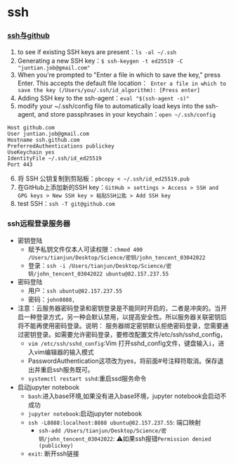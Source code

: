 # ssh
### [ssh与github](https://docs.github.com/cn/authentication/connecting-to-github-with-ssh/generating-a-new-ssh-key-and-adding-it-to-the-ssh-agent)
1. to see if existing SSH keys are present：`ls -al ~/.ssh`
2. Generating a new SSH key：`$ ssh-keygen -t ed25519 -C "juntian.job@gmail.com"`
3. When you're prompted to "Enter a file in which to save the key," press Enter. This accepts the default file location：` Enter a file in which to save the key (/Users/you/.ssh/id_algorithm): [Press enter]`
4. Adding SSH key to the ssh-agent：`eval "$(ssh-agent -s)"`
5. modify your ~/.ssh/config file to automatically load keys into the ssh-agent, and store passphrases in your keychain：`open ~/.ssh/config`
```
Host github.com
User juntian.job@gmail.com
Hostname ssh.github.com
PreferredAuthentications publickey
UseKeychain yes
IdentityFile ~/.ssh/id_ed25519
Port 443
```
6. 将 SSH 公钥复制到剪贴板：`pbcopy < ~/.ssh/id_ed25519.pub`
7. 在GitHub上添加新的SSH key：`GitHub > settings > Access > SSH and GPG keys > New SSH key > 粘贴SSH公匙 > Add SSH key`
8. test SSH：`ssh -T git@github.com`


### ssh远程登录服务器
- 密钥登陆
	- 赋予私钥文件仅本人可读权限：`chmod 400 /Users/tianjun/Desktop/Science/密钥/john_tencent_03042022`
	- 登录：`ssh -i /Users/tianjun/Desktop/Science/密钥/john_tencent_03042022 ubuntu@82.157.237.55`
- 密码登陆
	- 用户：`ssh ubuntu@82.157.237.55`
	- 密码：`john0808,`
- 注意：云服务器密码登录和密钥登录是不能同时开启的，二者是冲突的。当开启一种登录方式，另一种会默认禁用，以提高安全性。所以服务器关联密钥后将不能再使用密码登录。说明： 服务器绑定密钥默认拒绝密码登录，您需要通过密钥登录。如需要允许密码登录，要修改配置文件/etc/ssh/sshd_config，
	- `vim /etc/ssh/sshd_config`:Vim 打开sshd_config文件，键盘输入`i`，进入vim编辑器的输入模式
	- PasswordAuthentication这项改为yes，将前面#号注释符取消。保存退出并重启ssh服务既可。
	- `systemctl restart sshd`:重启ssd服务命令
- 启动jupyter notebook
	- `bash`:进入base环境,如果没有进入base环境，jupyter notebook会启动不成功
	- `jupyter notebook`:启动jupyter notebook
	- `ssh -L8888:localhost:8888 ubuntu@82.157.237.55`: 端口映射
		- `ssh-add /Users/tianjun/Desktop/Science/密钥/john_tencent_03042022`: ⚠️如果ssh报错`Permission denied (publickey)`
	- `exit`: 断开ssh链接

